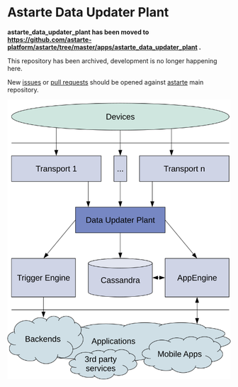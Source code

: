Astarte Data Updater Plant
==========================

**astarte_data_updater_plant has been moved to
https://github.com/astarte-platform/astarte/tree/master/apps/astarte_data_updater_plant .**

This repository has been archived, development is no longer happening here.

New [issues](https://github.com/astarte-platform/astarte/issues) or
[pull requests](https://github.com/astarte-platform/astarte/pulls) should be opened against
[astarte](https://github.com/astarte-platform/astarte) main repository.

<img src="data_updater_astarte_overview.svg" align="center" />
